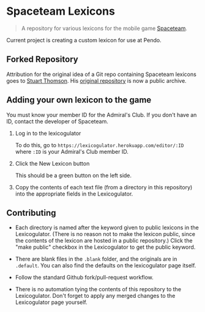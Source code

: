 # Spaceteam Lexicons

> A repository for various lexicons for the mobile game [Spaceteam](http://www.sleepingbeastgames.com/spaceteam/).

Current project is creating a custom lexicon for use at Pendo.

## Forked Repository

Attribution for the original idea of a Git repo containing Spaceteam lexicons goes to [Stuart Thomson](https://github.com/s-thom). His [original repository](https://github.com/s-thom/Spaceteam-Lexicons) is now a public archive.

## Adding your own lexicon to the game

You must know your member ID for the Admiral's Club. If you don't have an ID, contact the developer of Spaceteam.

1. Log in to the lexicogulator

   To do this, go to `https://lexicogulator.herokuapp.com/editor/:ID` where `:ID` is your Admiral's Club member ID.

2. Click the New Lexicon button

   This should be a green button on the left side.

3. Copy the contents of each text file (from a directory in this repository) into the appropriate fields in the Lexicogulator.

## Contributing

- Each directory is named after the keyword given to public lexicons in the Lexicogulator. (There is no reason not to make the lexicon public, since the contents of the lexicon are hosted in a public repository.) Click the "make public" checkbox in the Lexicogulator to get the public keyword.

- There are blank files in the `.blank` folder, and the originals are in `.default`. You can also find the defaults on the lexicogulator page itself.

- Follow the standard Github fork/pull-request workflow.

- There is no automation tying the contents of this repository to the Lexicogulator. Don't forget to apply any merged changes to the Lexicogulator page yourself.
